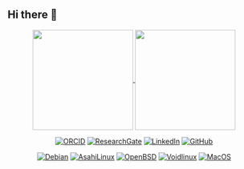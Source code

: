 ## Hi there 👋
<p align="center">
<a href="https://github.com/dxnst/dxnst">
  <img height=200 align="center" src="https://github-readme-stats.vercel.app/api?username=dxnst&show_icons=true&theme=nord&rank_icon=github" />
</a>
<a href="https://github.com/dxnst/dxnst">
  <img height=200 align="center" src="https://github-readme-stats.vercel.app/api/top-langs/?username=dxnst&layout=donut&theme=nord" />
</a>
</p>

<p align="center">
    <a href="https://orcid.org/0009-0006-0603-5177" target="_blank"><img alt="ORCID" src="https://img.shields.io/badge/-ORCID-8FBCBB?style=for-the-badge&logo=ORCID&logoColor=ECEFF4"></a>
    <a href="https://www.researchgate.net/profile/Josue-Soto-Consuegra" target="_blank"><img alt="ResearchGate" src="https://img.shields.io/badge/-ResearchGate-88C0D0?style=for-the-badge&logo=ResearchGate&logoColor=ECEFF4"></a>
   <a href="https://www.linkedin.com/in/sotoconsuegra" target="_blank"><img alt="LinkedIn" src="https://img.shields.io/badge/-LinkedIn-81A1C1?style=for-the-badge&logo=Linkedin&logoColor=ECEFF4"></a>
 <a href="https://github.com/dxnst" target="_blank"><img alt="GitHub" src="https://img.shields.io/badge/-@dxnst-5E81AC?style=for-the-badge&logo=GitHub&logoColor=ECEFF4"></a>
</p>

<p align="center">
  <a href="https://www.debian.org" target="_blank"><img alt="Debian" src="https://img.shields.io/badge/Debian-BF616A?style=for-the-badge&logo=Debian&logoColor=ECEFF4"></a>
    <a href="https://asahilinux.org" target="_blank"><img alt="AsahiLinux" src="https://img.shields.io/badge/Asahi-D08770?style=for-the-badge&logo=Asahilinux&logoColor=ECEFF4"></a>
  <a href="https://www.openbsd.org" target="_blank"><img alt="OpenBSD" src="https://img.shields.io/badge/OpenBSD-EBCB8B?style=for-the-badge&logo=OpenBSD&logoColor=2E3440"></a>
  <a href="https://www.voidlinux.org" target="_blank"><img alt="Voidlinux" src="https://img.shields.io/badge/Void-A3BE8C?style=for-the-badge&logo=Voidlinux&logoColor=ECEFF4"></a>
  <a href="https://opensource.apple.com/releases/" target="_blank"><img alt="MacOS" src="https://img.shields.io/badge/Darwin-B48EAD?style=for-the-badge&logo=Apple&logoColor=ECEFF4"></a>
</p>

<!--
**dxnst/dxnst** is a ✨ _special_ ✨ repository because its `README.md` (this file) appears on your GitHub profile.

Here are some ideas to get you started:

- 🔭 I’m currently working on ...
- 🌱 I’m currently learning ...
- 👯 I’m looking to collaborate on ...
- 🤔 I’m looking for help with ...
- 💬 Ask me about ...
- 📫 How to reach me: ...
- 😄 Pronouns: ...
- ⚡ Fun fact: ...
-->
